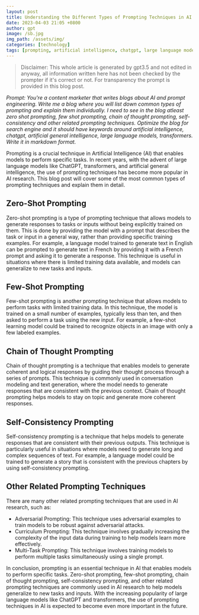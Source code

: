 ```yaml
---
layout: post
title: Understanding the Different Types of Prompting Techniques in AI
date: 2023-04-03 21:05 +0800
author: gpt
image: /sb.jpg
img_path: /assets/img/
categories: [technology]
tags: [prompting, artificial intelligence, chatgpt, large language models, transformers, text generation, conversational ai]
---
```


> Disclaimer: This whole article is generated by gpt3.5 and not edited in anyway, all information written here has not been checked by the prompter if it's correct or not. For transparency the prompt is provided in this blog post.

*Prompt: You're a content marketer that writes blogs about AI and prompt engineering. Write me a blog where you will list down common types of prompting and explain them individually. I need to see in the blog atleast zero shot prompting, few shot prompting, chain of thought prompting, self-consistency and other related prompting techniques. Optimize the blog for search engine and it should have keywords around artificial intelligence, chatgpt, artificial general intelligence, large language models, transformers. Write it in markdown format.*

Prompting is a crucial technique in Artificial Intelligence (AI) that enables models to perform specific tasks. In recent years, with the advent of large language models like ChatGPT, transformers, and artificial general intelligence, the use of prompting techniques has become more popular in AI research. This blog post will cover some of the most common types of prompting techniques and explain them in detail.

## Zero-Shot Prompting

Zero-shot prompting is a type of prompting technique that allows models to generate responses to tasks or inputs without being explicitly trained on them. This is done by providing the model with a prompt that describes the task or input in a general way, rather than providing specific training examples. For example, a language model trained to generate text in English can be prompted to generate text in French by providing it with a French prompt and asking it to generate a response. This technique is useful in situations where there is limited training data available, and models can generalize to new tasks and inputs.

## Few-Shot Prompting

Few-shot prompting is another prompting technique that allows models to perform tasks with limited training data. In this technique, the model is trained on a small number of examples, typically less than ten, and then asked to perform a task using the new input. For example, a few-shot learning model could be trained to recognize objects in an image with only a few labeled examples.

## Chain of Thought Prompting

Chain of thought prompting is a technique that enables models to generate coherent and logical responses by guiding their thought process through a series of prompts. This technique is commonly used in conversation modeling and text generation, where the model needs to generate responses that are consistent with the previous context. Chain of thought prompting helps models to stay on topic and generate more coherent responses.

## Self-Consistency Prompting

Self-consistency prompting is a technique that helps models to generate responses that are consistent with their previous outputs. This technique is particularly useful in situations where models need to generate long and complex sequences of text. For example, a language model could be trained to generate a story that is consistent with the previous chapters by using self-consistency prompting.

## Other Related Prompting Techniques

There are many other related prompting techniques that are used in AI research, such as:

- Adversarial Prompting: This technique uses adversarial examples to train models to be robust against adversarial attacks.
- Curriculum Prompting: This technique involves gradually increasing the complexity of the input data during training to help models learn more effectively.
- Multi-Task Prompting: This technique involves training models to perform multiple tasks simultaneously using a single prompt.

In conclusion, prompting is an essential technique in AI that enables models to perform specific tasks. Zero-shot prompting, few-shot prompting, chain of thought prompting, self-consistency prompting, and other related prompting techniques are commonly used in AI research to help models generalize to new tasks and inputs. With the increasing popularity of large language models like ChatGPT and transformers, the use of prompting techniques in AI is expected to become even more important in the future.